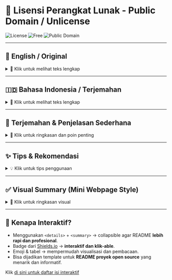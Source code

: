 # 🎨 Lisensi Perangkat Lunak - Public Domain / Unlicense

![License](https://img.shields.io/badge/License-Unlicense-blue.svg)
![Free](https://img.shields.io/badge/Free-100%25-brightgreen.svg)
![Public Domain](https://img.shields.io/badge/Public%20Domain-Yes-orange.svg)

---

## 📖 English / Original

<details>
<summary>🔹 Klik untuk melihat teks lengkap</summary>

This is free and unencumbered software released into the public domain.

Anyone is free to **copy, modify, publish, use, compile, sell, or distribute** this software, either in source code form or as a compiled binary, for **any purpose**, commercial or non-commercial, and by any means.

In jurisdictions that recognize copyright laws, the author(s) dedicate **all copyright interest to the public domain**. This is done **for the benefit of the public**, not heirs or successors. This dedication **perpetually relinquishes all present and future rights** under copyright law.

**THE SOFTWARE IS PROVIDED "AS IS"** without warranty of any kind, express or implied. Authors are **not liable** for any claims, damages, or issues arising from the use of this software.

🔗 More info: <https://unlicense.org>

</details>

---

## 🇮🇩 Bahasa Indonesia / Terjemahan

<details>
<summary>🔹 Klik untuk melihat teks lengkap</summary>

Ini adalah perangkat lunak GRATIS yang dilepaskan ke domain publik.

Siapa pun bebas untuk **menyalin, memodifikasi, menerbitkan, menggunakan, menjual, atau mendistribusikan** kode ini, baik dalam bentuk **kode sumber maupun biner**, untuk **tujuan komersial atau non-komersial**, tanpa batasan.

Penulis mendedikasikan **seluruh hak cipta** perangkat lunak ini ke **domain publik** untuk **kepentingan publik**, dan **tidak untuk pewaris atau penerus**.  
Ini merupakan **tindakan nyata untuk melepaskan hak cipta sekarang dan di masa depan**.

**PERANGKAT LUNAK INI DISEDIAKAN "APA ADANYA"** tanpa jaminan apa pun. Penulis **tidak bertanggung jawab** atas klaim, kerusakan, atau masalah lain dari penggunaan kode ini.

🔗 Info lebih lanjut: <https://unlicense.org>

</details>

---

## 📝 Terjemahan & Penjelasan Sederhana

<details>
<summary>🔹 Klik untuk ringkasan dan poin penting</summary>

Teks ini adalah **lisensi UNLICENSE**, artinya **public domain**.  
Kode ini **sepenuhnya bebas** dan **tidak terikat hak cipta**.

### ⚡ Ringkasan Poin Penting

| Emoji | Poin Utama | Penjelasan |
|-------|------------|------------|
| 🟢 | **Bebas Hak Cipta** | Kode ini **gratis** dan **tidak dibebani hak cipta**. |
| 🌐 | **Bebas Digunakan Siapa Saja** | Siapa pun boleh menyalin, memodifikasi, menerbitkan, menggunakan, menjual, atau mendistribusikan kode ini. |
| 🎯 | **Untuk Segala Keperluan** | Bisa digunakan untuk tujuan komersial atau non-komersial, tanpa batasan. |
| ⚠️ | **Tanpa Jaminan** | Disediakan "**APA ADANYA**", penulis **tidak bertanggung jawab** atas klaim, kerusakan, atau masalah lain. |

</details>

---

## ✨ Tips & Rekomendasi

<details>
<summary>💡 Klik untuk tips penggunaan</summary>

- **Tip #1:** Sertakan lisensi ini di proyek open source agar pengguna memahami bahwa kode bebas digunakan dan dimodifikasi.  
- **Tip #2:** Gunakan **badge** untuk menonjolkan status lisensi dan hak penggunaan.  
- **Tip #3:** Gunakan emoji & tabel untuk menampilkan poin penting agar mudah dibaca dan menarik.

</details>

---

## ✅ Visual Summary (Mini Webpage Style)

<details>
<summary>🔹 Klik untuk ringkasan visual</summary>

| Status | Deskripsi |
|--------|-----------|
| 🟢 Gratis & Bebas Hak Cipta | Tidak terikat hak cipta, sepenuhnya open. |
| 🌍 Bebas Digunakan | Bisa digunakan siapa saja, untuk apa saja. |
| ⚠️ Tanpa Jaminan | Gunakan dengan risiko sendiri. |

> 🚀 Dengan lisensi ini, proyek Anda **sepenuhnya terbuka**, **dapat dibagikan**, dan **dimodifikasi** oleh siapa saja, kapan saja!

</details>

---

## 🌈 Kenapa Interaktif?

- Menggunakan `<details>` + `<summary>` → collapsible agar README **lebih rapi dan profesional**.  
- Badge dari [Shields.io](https://shields.io/) → **interaktif dan klik-able**.  
- Emoji & tabel → mempermudah visualisasi dan pembacaan.  
- Bisa dijadikan template untuk **README proyek open source** yang menarik dan informatif.  


Klik [di sini untuk daftar isi interaktif](https://frijal.github.io/index.html)
